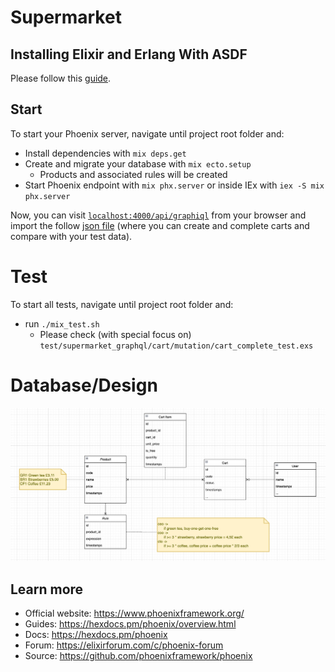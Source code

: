 # Supermarket

## Installing Elixir and Erlang With ASDF

Please follow this [guide](https://www.pluralsight.com/guides/installing-elixir-erlang-with-asdf).

## Start

To start your Phoenix server, navigate until project root folder and:
  * Install dependencies with `mix deps.get`
  * Create and migrate your database with `mix ecto.setup`
    * Products and associated rules will be created
  * Start Phoenix endpoint with `mix phx.server` or inside IEx with `iex -S mix phx.server`

Now, you can visit [`localhost:4000/api/graphiql`](http://localhost:4000/api/graphiql) from your browser and
import the follow [json file](priv/static/supermarket.json) (where you can create and complete carts and compare with your test data).

# Test

To start all tests, navigate until project root folder and:
  * run `./mix_test.sh`
    * Please check (with special focus on) `test/supermarket_graphql/cart/mutation/cart_complete_test.exs`

# Database/Design

![database](priv/static/database.png)

## Learn more

  * Official website: https://www.phoenixframework.org/
  * Guides: https://hexdocs.pm/phoenix/overview.html
  * Docs: https://hexdocs.pm/phoenix
  * Forum: https://elixirforum.com/c/phoenix-forum
  * Source: https://github.com/phoenixframework/phoenix
